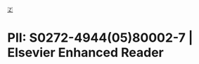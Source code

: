 [🇿](zotero://select/library/items/NATHXZVN)


# PII: S0272-4944(05)80002-7 | Elsevier Enhanced Reader

